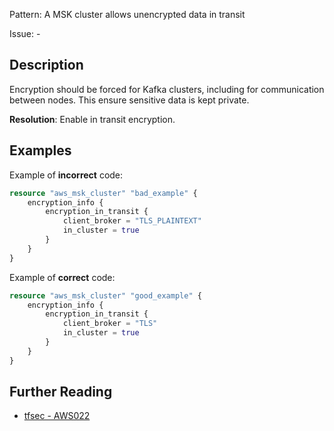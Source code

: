 Pattern: A MSK cluster allows unencrypted data in transit

Issue: -

## Description

Encryption should be forced for Kafka clusters, including for communication between nodes. This ensure sensitive data is kept private.

**Resolution**: Enable in transit encryption.

## Examples

Example of **incorrect** code:

```terraform
resource "aws_msk_cluster" "bad_example" {
	encryption_info {
		encryption_in_transit {
			client_broker = "TLS_PLAINTEXT"
			in_cluster = true
		}
	}
}
```

Example of **correct** code:

```terraform
resource "aws_msk_cluster" "good_example" {
	encryption_info {
		encryption_in_transit {
			client_broker = "TLS"
			in_cluster = true
		}
	}
}
```

## Further Reading

* [tfsec - AWS022](https://tfsec.dev/docs/aws/AWS022/)